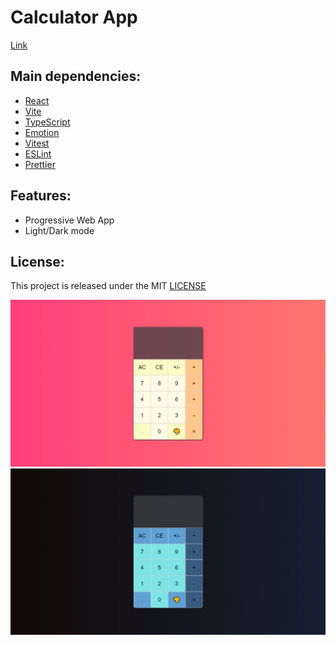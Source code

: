 # Calculator App

[Link](https://calculator-esteban-vm.vercel.app/ 'Click to enter')

## Main dependencies:
- [React](https://es.react.dev/ 'React')
- [Vite](https://v2.vitejs.dev/ 'Vite')
- [TypeScript](https://www.typescriptlang.org/ 'TypeScript')
- [Emotion](https://emotion.sh/ 'Emotion')
- [Vitest](https://vitest.dev/ 'Vitest')
- [ESLint](https://eslint.org/ 'ESLint')
- [Prettier](https://prettier.io/ 'Prettier')

## Features:
- Progressive Web App
- Light/Dark mode

## License:
This project is released under the MIT [LICENSE](/LICENSE 'License')

![Calculator light mode screenshot](/screenshot_light_mode.jpeg "Calculator light mode screenshot")
![Calculator dark mode screenshot](/screenshot_dark_mode.jpeg "Calculator dark mode screenshot")
